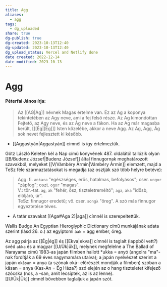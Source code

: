 ```yaml
---
title: Agg
aliases:
  - agg
tags:
  - dg_uploaded
share: true
dg-publish: true
dg-created: 2023-10-13T12:40
dg-updated: 2023-10-13T12:40
dg_upload_status: Vercel and Netlify done
date created: 2022-12-14
date modified: 2023-10-13
---
```


# Agg

#### Péterfai János írja:

> Az [[AG\|Ag]] névnek Magas értelme van. Ez az Ag a koponya tekintetében az Agy neve, ami a fej felső része. Az Ag kimondottan Fejtető, az Agy neve, és az Ág neve a fákon. Ha az Ag már magasba került, \[[[Ég\|[Ég]]\] Isten közelébe, akkor a neve Agg. Az Ag, Agg, Ág sok nevet fejlesztett ki később.  
- [[Aggastyán\|Aggastyán]] címnél is így értelmeztük.  

Götz László Keleten kél a Nap című könyvének 487. oldalától tallózik olyan [[B/Budenz József\|Budenz József]] által finnugornak meghatározott szavakból, melyeket [[V/Vámbéry Ármin\|Vámbéry Ármin]] elemzett, majd a TeSz féle származtatásokat is megadja (az osztják szó több helyre betéve):  
> Agg: fi. `ankara` "egészséges, erős, hatalmas, befolyásos"; cser. `ungor` "zápfog"; oszt. `ogor` "magas".  
> V.: tör.-tat. `ag`, `ak` "fehér, ősz, tiszteletreméltó"; `aga`, `aka` "idősb, elöljáró, úr”.  
> TeSz: finnugor eredetű; vö. cser. `songλ` "öreg". A szó más finnugor egyeztetése téves.  
- A tatár szavakat [[Aga#Aga 2)\|aga]] címnél is szerepeltettük.  

Wallis Budge An Egyptian Hieroglyphic Dictionary című munkájának adata szerint (lásd 26. o.) az egyiptomi `áak` = agg ember, öreg.  

Az agg párja az [[Ég\|ég]] és [[Ekva\|ekva]] címnél is taglalt (lappből vett?) svéd `akka` és a magyar [[U/Ük\|ük]], melynek megfelelne a The Ballad of Narayama című 1983-as japán filmben hallott \*ukka = anyó (angolra "ma"-nak fordítják a 69 éves nagymamára utalva); a japán nyelvészet szerint a japán `okāsan` = anya (a szónak okā- előrészét mondják a filmben) szóban a kāsan = anya (Kas-An = Ég Háza?) szó elején az o hang tiszteletet kifejező szócska (nos, a -san, amit lecsíptek, az is az lenne).  
[[U/Ük\|Ük]] címnél bővebben taglaljuk a japán szót.  